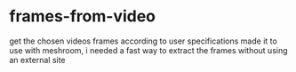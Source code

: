 # frames-from-video
get the chosen videos frames according to user specifications 
made it to use with meshroom, i needed a fast way to extract the frames without using an external site
